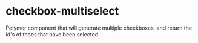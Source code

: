 # checkbox-multiselect
Polymer component that will generate multiple checkboxes, and return the id's of thoes that have been selected
